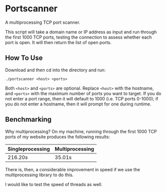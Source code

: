 # Portscanner
A multiprocessing TCP port scanner.

This script will take a domain name or IP address as input and run through the first 1000 TCP ports, testing the connection to assess whether each port is open. It will then return the list of open ports.

## How To Use
Download and then cd into the directory and run:

`./portscanner <host> <ports>`

Both `<host>` and `<ports>` are optional. Replace `<host>` with the hostname, and `<ports>` with the maximum number of ports you want to target. If you do not enter a port range, then it will default to 1000 (i.e. TCP ports 0-1000); if you do not enter a hostname, then it will prompt for one during runtime.

## Benchmarking
Why multiprocessing? On my machine, running through the first 1000 TCP ports of my website produces the following results:

Singleprocessing | Multiprocessing
--- | ---
216.20s | 35.01s

There is, then, a considerable improvement in speed if we use the multiprocessing library to do this.

I would like to test the speed of threads as well.
